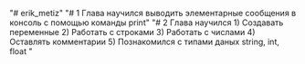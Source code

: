 "# erik_metiz" 
"# 1 Глава научился выводить элементарные сообщения в консоль с помощью
команды print"
"# 2 Глава научился 
    1) Создавать переменные
    2) Работать с строками
    3) Работать с числами
    4) Оставлять комментарии
    5) Познакомился с типами даных string, int, float
"